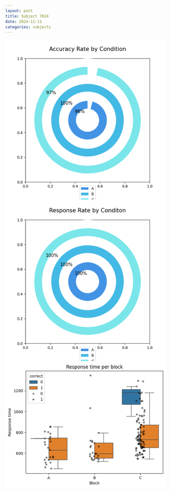 ```yaml
---
layout: post
title: Subject 7024
date: 2024-11-11
categories: subjects
---
```


![](data/7024/run-6/7024_accuracy_rate.png)
![](data/7024/run-6/7024_response_rate.png)
![](data/7024/run-6/7024_rt.png)
